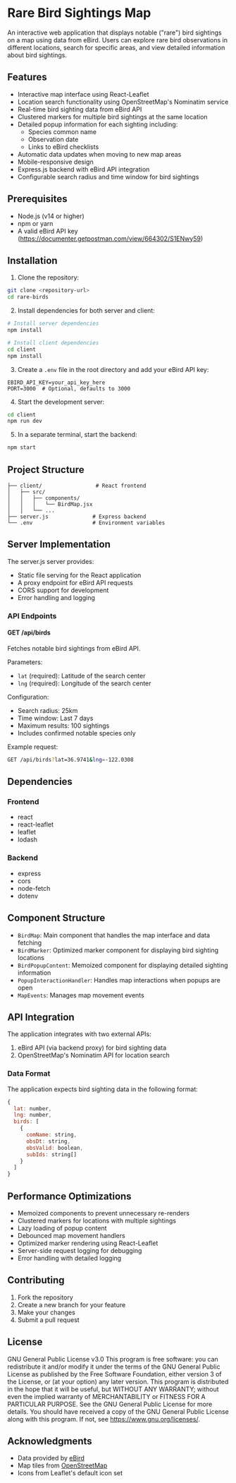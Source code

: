 # Rare Bird Sightings Map

An interactive web application that displays notable ("rare") bird sightings on a map using data from eBird. Users can explore rare bird observations in different locations, search for specific areas, and view detailed information about bird sightings.

## Features

- Interactive map interface using React-Leaflet
- Location search functionality using OpenStreetMap's Nominatim service
- Real-time bird sighting data from eBird API
- Clustered markers for multiple bird sightings at the same location
- Detailed popup information for each sighting including:
  - Species common name
  - Observation date
  - Links to eBird checklists
- Automatic data updates when moving to new map areas
- Mobile-responsive design
- Express.js backend with eBird API integration
- Configurable search radius and time window for bird sightings

## Prerequisites

- Node.js (v14 or higher)
- npm or yarn
- A valid eBird API key (https://documenter.getpostman.com/view/664302/S1ENwy59)

## Installation

1. Clone the repository:
```bash
git clone <repository-url>
cd rare-birds
```

2. Install dependencies for both server and client:
```bash
# Install server dependencies
npm install

# Install client dependencies
cd client
npm install
```

3. Create a `.env` file in the root directory and add your eBird API key:
```
EBIRD_API_KEY=your_api_key_here
PORT=3000  # Optional, defaults to 3000
```

4. Start the development server:
```bash
cd client
npm run dev
```
 
5. In a separate terminal, start the backend:
```bash
npm start
```

## Project Structure

```
├── client/                 # React frontend
│   ├── src/
│   │   ├── components/
│   │   │   └── BirdMap.jsx
│   │   └── ...
├── server.js              # Express backend
└── .env                   # Environment variables
```

## Server Implementation

The server.js server provides:

- Static file serving for the React application
- A proxy endpoint for eBird API requests
- CORS support for development
- Error handling and logging

### API Endpoints

#### GET /api/birds
Fetches notable bird sightings from eBird API.

Parameters:
- `lat` (required): Latitude of the search center
- `lng` (required): Longitude of the search center

Configuration:
- Search radius: 25km
- Time window: Last 7 days
- Maximum results: 100 sightings
- Includes confirmed notable species only

Example request:
```bash
GET /api/birds?lat=36.9741&lng=-122.0308
```

## Dependencies

### Frontend
- react
- react-leaflet
- leaflet
- lodash

### Backend
- express
- cors
- node-fetch
- dotenv

## Component Structure

- `BirdMap`: Main component that handles the map interface and data fetching
- `BirdMarker`: Optimized marker component for displaying bird sighting locations
- `BirdPopupContent`: Memoized component for displaying detailed sighting information
- `PopupInteractionHandler`: Handles map interactions when popups are open
- `MapEvents`: Manages map movement events

## API Integration

The application integrates with two external APIs:
1. eBird API (via backend proxy) for bird sighting data
2. OpenStreetMap's Nominatim API for location search

### Data Format

The application expects bird sighting data in the following format:

```javascript
{
  lat: number,
  lng: number,
  birds: [
    {
      comName: string,
      obsDt: string,
      obsValid: boolean,
      subIds: string[]
    }
  ]
}
```

## Performance Optimizations

- Memoized components to prevent unnecessary re-renders
- Clustered markers for locations with multiple sightings
- Lazy loading of popup content
- Debounced map movement handlers
- Optimized marker rendering using React-Leaflet
- Server-side request logging for debugging
- Error handling with detailed logging

## Contributing

1. Fork the repository
2. Create a new branch for your feature
3. Make your changes
4. Submit a pull request

## License

GNU General Public License v3.0
This program is free software: you can redistribute it and/or modify it under the terms of the GNU General Public License as published by the Free Software Foundation, either version 3 of the License, or (at your option) any later version.
This program is distributed in the hope that it will be useful, but WITHOUT ANY WARRANTY; without even the implied warranty of MERCHANTABILITY or FITNESS FOR A PARTICULAR PURPOSE. See the GNU General Public License for more details.
You should have received a copy of the GNU General Public License along with this program. If not, see https://www.gnu.org/licenses/.

## Acknowledgments

- Data provided by [eBird](https://ebird.org)
- Map tiles from [OpenStreetMap](https://www.openstreetmap.org)
- Icons from Leaflet's default icon set